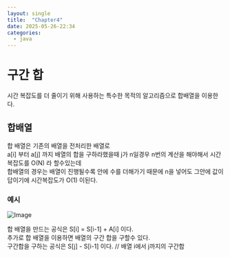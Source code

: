 ```yaml
---
layout: single
title:  "Chapter4"
date: 2025-05-26-22:34 
categories:
  - java
---
```


# 구간 합

시간 복잡도를 더 줄이기 위해 사용하는 특수한 목적의 알고리즘으로 합배열을 이용한다.  

## 합배열

합 배열은 기존의 배열을 전처리한 배열로  
a[i] 부터 a[j] 까지 배열의 합을 구하라했을때 j가 n일경우 n번의 계산을 해야해서 시간 복잡도를 O(N) 라 할수있는데  
합배열의 경우는 배열이 진행될수록 안에 수를 더해가기 때문에 n을 넣어도 그안에 값이 답이기에 시간복잡도가 O(1) 이된다.  

### 예시
![Image](https://github.com/user-attachments/assets/9a83a7f0-7bff-4b23-a0d7-11f125d59a67)


합 배열을 만드는 공식은 S[i] = S[i-1] + A[i] 이다.  
추가로 합 배열을 이용하면 배열의 구간 합을 구할수 있다.  
구간합을 구하는 공식은 S[j] - S[i-1] 이다. // 배열 i에서 j까지의 구간합



